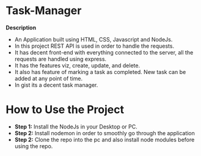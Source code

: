 # Task-Manager #
**Description**
* An Application built using HTML, CSS, Javascript and NodeJs. 
* In this project REST API is used in order to handle the requests. 
* It has decent front-end with everything connected to the server, all the requests are handled using express.
* It has the features viz, create, update, and delete. 
* It also has feature of marking a task as completed. New task can be added at any point of time.
* In gist its a decent task manager.
# How to Use the Project
* **Step 1:** Install the NodeJs in your Desktop or PC.
* **Step 2:** Install nodemon in order to smoothly go through the application
* **Step 2:** Clone the repo into the pc and also install node modules before using the repo.
